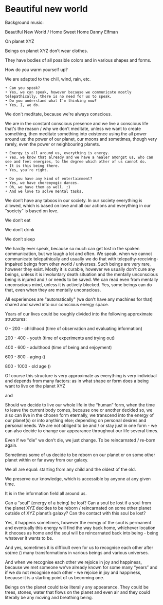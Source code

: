 # Beautiful new world

  

Background music:

Beautiful New World / Home Sweet Home
Danny Elfman

  

On planet XYZ

  

Beings on planet XYZ don’t wear clothes. 

They have bodies of all possible colors and in various shapes and forms. 

  

How do you warm yourself up?

We are adapted to the chill, wind, rain, etc.

    • Can you speak?
    • Yes, we can speak, however because we communicate mostly telepathically, there is no need for us to speak.
    • Do you understand what I’m thinking now?
    • Yes, I, we do.


We don't meditate, because we're always conscious. 

We are in the constant conscious presence and we live a conscious life that's the reason / why we don’t meditate, unless we want to create something, then meditate something into existence using the all power around us: the power of our planet, our moons and sometimes, though very rarely, even the power or neighbouring planets.  

  
    • Energy is all around us, everything is energy.
    • Yes, we know that already and we have a healer amongst us, who can see and feel energies, to the degree which other of us cannot do.
    • It is this being there. 
    • Yes, you’re right.

    • Do you have any kind of entertainment?
    • Yes, we have choreoyogic dances.
    • Oh, we have them as well. :)
    • And we love to solve mental tasks.


We don’t have any taboos in our society. In our society everything is allowed, which is based on love and all our actions and everything in our “society” is based on love.

We don’t eat

We don’t drink

We don’t sleep

We hardly ever speak, because so much can get lost in the spoken communication, but we laugh a lot and often. We speak, when we cannot communicate telepathically and usually we do that with telepathy-receiving-impaired beings from other world / universes. Such beings are very rare, however they exist. Mostly it is curable, however we usually don't cure any beings, unless it is involuntary death situation and the mentally unconscious being is injured and / or needs to be saved. We can read even from mentally unconscious mind, unless it is actively blocked. Yes, some beings can do that, even when they are mentally unconscious.

All experiences are "automatically" (we don't have any machines for that) shared and saved into our conscious energy space.



Years of our lives could be roughly divided into the following approximate structures:
  

0 - 200 - childhood (time of observation and evaluating information)

200 - 400 - youth (time of experiments and trying out)

400 - 600 - adulthood (time of being and enjoyment)

600 - 800 - aging ()

800 - 1000 - old age ()


Of course this structure is very approximate as everything is very individual and depends from many factors: as in what shape or form does a being want to live on the planet XYZ


and

  

Should we decide to live our whole life in the “human” form, when the time to leave the current body comes, because one or another decided so, we also can live in the chosen form eternally, we transcend into the energy of our planet(s) or into anything else; depending on personal desires and personal needs. We are not obliged to be and / or stay just in one form - we can also decide to change our appearance throughout our life several times. 

Even if we "die" we don't die, we just change. To be reincarnated / re-born again. 
  

Sometimes some of us decide to be reborn on our planet or on some other planet within or far away from our galaxy.

  

We all are equal: starting from any child and the oldest of the old.

  

We preserve our knowledge, which is accessible by anyone at any given time.

  

It is in the information field all around us.

  

Can a “soul” (energy of a being) be lost? Can a soul be lost if a soul from the planet XYZ decides to be reborn / reincarnated on some other planet outside of XYZ planet’s galaxy? Can the contact with this soul be lost?

  

Yes, it happens sometimes, however the energy of the soul is permanent and eventually this energy will find the way back home, whichever location it chooses as home and the soul will be reincarnated back into being - being whatever it wants to be.

  

And yes, sometimes it is difficult even for us to recognise each other after so(me /) many transformations in various beings and various universes. 

And when we recognise each other we rejoice in joy and happiness, because we met someone we’ve already known for some many “years” and if we do not recognise each other - we rejoice in joy and happiness, because it is a starting point of us becoming one.

Beings on the planet could take literally any appearance. They could be trees, stones, water that flows on the planet and even air and they could literally be any moving and breathing being.

